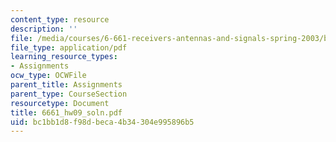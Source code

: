 ```yaml
---
content_type: resource
description: ''
file: /media/courses/6-661-receivers-antennas-and-signals-spring-2003/bc1bb1d8f98dbeca4b34304e995896b5_6661_hw09_soln.pdf
file_type: application/pdf
learning_resource_types:
- Assignments
ocw_type: OCWFile
parent_title: Assignments
parent_type: CourseSection
resourcetype: Document
title: 6661_hw09_soln.pdf
uid: bc1bb1d8-f98d-beca-4b34-304e995896b5
---
```

